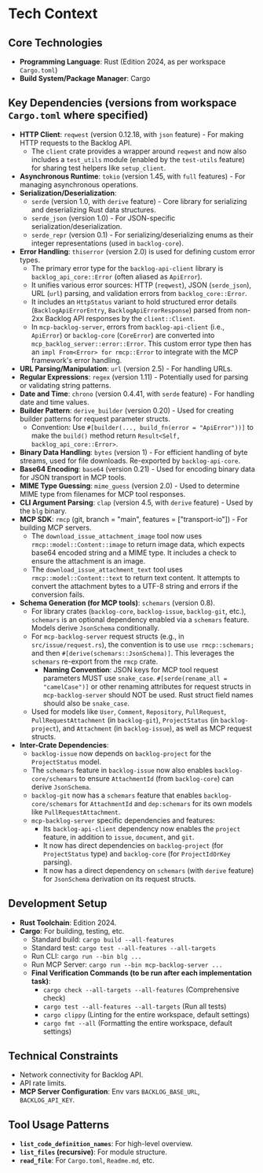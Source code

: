 # Tech Context

## Core Technologies
-   **Programming Language**: Rust (Edition 2024, as per workspace `Cargo.toml`)
-   **Build System/Package Manager**: Cargo

## Key Dependencies (versions from workspace `Cargo.toml` where specified)
-   **HTTP Client**: `reqwest` (version 0.12.18, with `json` feature) - For making HTTP requests to the Backlog API.
    -   The `client` crate provides a wrapper around `reqwest` and now also includes a `test_utils` module (enabled by the `test-utils` feature) for sharing test helpers like `setup_client`.
-   **Asynchronous Runtime**: `tokio` (version 1.45, with `full` features) - For managing asynchronous operations.
-   **Serialization/Deserialization**:
    -   `serde` (version 1.0, with `derive` feature) - Core library for serializing and deserializing Rust data structures.
    -   `serde_json` (version 1.0) - For JSON-specific serialization/deserialization.
    -   `serde_repr` (version 0.1) - For serializing/deserializing enums as their integer representations (used in `backlog-core`).
-   **Error Handling**: `thiserror` (version 2.0) is used for defining custom error types.
    -   The primary error type for the `backlog-api-client` library is `backlog_api_core::Error` (often aliased as `ApiError`).
    -   It unifies various error sources: HTTP (`reqwest`), JSON (`serde_json`), URL (`url`) parsing, and validation errors from `backlog_core::Error`.
    -   It includes an `HttpStatus` variant to hold structured error details (`BacklogApiErrorEntry`, `BacklogApiErrorResponse`) parsed from non-2xx Backlog API responses by the `client::Client`.
    -   In `mcp-backlog-server`, errors from `backlog-api-client` (i.e., `ApiError`) or `backlog-core` (`CoreError`) are converted into `mcp_backlog_server::error::Error`. This custom error type then has an `impl From<Error> for rmcp::Error` to integrate with the MCP framework's error handling.
-   **URL Parsing/Manipulation**: `url` (version 2.5) - For handling URLs.
-   **Regular Expressions**: `regex` (version 1.11) - Potentially used for parsing or validating string patterns.
-   **Date and Time**: `chrono` (version 0.4.41, with `serde` feature) - For handling date and time values.
-   **Builder Pattern**: `derive_builder` (version 0.20) - Used for creating builder patterns for request parameter structs.
    -   Convention: Use `#[builder(..., build_fn(error = "ApiError"))]` to make the `build()` method return `Result<Self, backlog_api_core::Error>`.
-   **Binary Data Handling**: `bytes` (version 1) - For efficient handling of byte streams, used for file downloads. Re-exported by `backlog-api-core`.
-   **Base64 Encoding**: `base64` (version 0.21) - Used for encoding binary data for JSON transport in MCP tools.
-   **MIME Type Guessing**: `mime_guess` (version 2.0) - Used to determine MIME type from filenames for MCP tool responses.
-   **CLI Argument Parsing**: `clap` (version 4.5, with `derive` feature) - Used by the `blg` binary.
-   **MCP SDK**: `rmcp` (git, branch = "main", features = ["transport-io"]) - For building MCP servers.
    -   The `download_issue_attachment_image` tool now uses `rmcp::model::Content::image` to return image data, which expects base64 encoded string and a MIME type. It includes a check to ensure the attachment is an image.
    -   The `download_issue_attachment_text` tool uses `rmcp::model::Content::text` to return text content. It attempts to convert the attachment bytes to a UTF-8 string and errors if the conversion fails.
-   **Schema Generation (for MCP tools)**: `schemars` (version 0.8).
    -   For library crates (`backlog-core`, `backlog-issue`, `backlog-git`, etc.), `schemars` is an optional dependency enabled via a `schemars` feature. Models derive `JsonSchema` conditionally.
    -   For `mcp-backlog-server` request structs (e.g., in `src/issue/request.rs`), the convention is to use `use rmcp::schemars;` and then `#[derive(schemars::JsonSchema)]`. This leverages the `schemars` re-export from the `rmcp` crate.
        -   **Naming Convention**: JSON keys for MCP tool request parameters MUST use `snake_case`. `#[serde(rename_all = "camelCase")]` or other renaming attributes for request structs in `mcp-backlog-server` should NOT be used. Rust struct field names should also be `snake_case`.
    -   Used for models like `User`, `Comment`, `Repository`, `PullRequest`, `PullRequestAttachment` (in `backlog-git`), `ProjectStatus` (in `backlog-project`), and `Attachment` (in `backlog-issue`), as well as MCP request structs.
-   **Inter-Crate Dependencies**:
    -   `backlog-issue` now depends on `backlog-project` for the `ProjectStatus` model.
    -   The `schemars` feature in `backlog-issue` now also enables `backlog-core/schemars` to ensure `AttachmentId` (from `backlog-core`) can derive `JsonSchema`.
    -   `backlog-git` now has a `schemars` feature that enables `backlog-core/schemars` for `AttachmentId` and `dep:schemars` for its own models like `PullRequestAttachment`.
    -   `mcp-backlog-server` specific dependencies and features:
        -   Its `backlog-api-client` dependency now enables the `project` feature, in addition to `issue`, `document`, and `git`.
        -   It now has direct dependencies on `backlog-project` (for `ProjectStatus` type) and `backlog-core` (for `ProjectIdOrKey` parsing).
        -   It now has a direct dependency on `schemars` (with `derive` feature) for `JsonSchema` derivation on its request structs.

## Development Setup
-   **Rust Toolchain**: Edition 2024.
-   **Cargo**: For building, testing, etc.
    -   Standard build: `cargo build --all-features`
    -   Standard test: `cargo test --all-features --all-targets`
    -   Run CLI: `cargo run --bin blg ...`
    -   Run MCP Server: `cargo run --bin mcp-backlog-server ...`
    -   **Final Verification Commands (to be run after each implementation task)**:
        -   `cargo check --all-targets --all-features` (Comprehensive check)
        -   `cargo test --all-features --all-targets` (Run all tests)
        -   `cargo clippy` (Linting for the entire workspace, default settings)
        -   `cargo fmt --all` (Formatting the entire workspace, default settings)

## Technical Constraints
-   Network connectivity for Backlog API.
-   API rate limits.
-   **MCP Server Configuration**: Env vars `BACKLOG_BASE_URL`, `BACKLOG_API_KEY`.

## Tool Usage Patterns
-   **`list_code_definition_names`**: For high-level overview.
-   **`list_files` (recursive)**: For module structure.
-   **`read_file`**: For `Cargo.toml`, `Readme.md`, etc.
